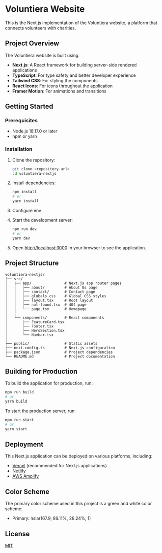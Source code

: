 # Voluntiera Website

This is the Next.js implementation of the Voluntiera website, a platform that connects volunteers with charities.

## Project Overview

The Voluntiera website is built using:

- **Next.js**: A React framework for building server-side rendered applications
- **TypeScript**: For type safety and better developer experience
- **Tailwind CSS**: For styling the components
- **React Icons**: For icons throughout the application
- **Framer Motion**: For animations and transitions

## Getting Started

### Prerequisites

- Node.js 18.17.0 or later
- npm or yarn

### Installation

1. Clone the repository:
   ```bash
   git clone <repository-url>
   cd voluntiera-nextjs
   ```

2. Install dependencies:
   ```bash
   npm install
   # or
   yarn install
   ```

3. Configure env

4. Start the development server:
   ```bash
   npm run dev
   # or
   yarn dev
   ```

5. Open [http://localhost:3000](http://localhost:3000) in your browser to see the application.

## Project Structure

```
voluntiera-nextjs/
├── src/
│   ├── app/               # Next.js app router pages
│   │   ├── about/         # About Us page
│   │   ├── contact/       # Contact page
│   │   ├── globals.css    # Global CSS styles
│   │   ├── layout.tsx     # Root layout
│   │   ├── not-found.tsx  # 404 page
│   │   └── page.tsx       # Homepage
│   │
│   └── components/        # React components
│       ├── FeatureCard.tsx
│       ├── Footer.tsx
│       ├── HeroSection.tsx
│       └── Navbar.tsx
│
├── public/                # Static assets
├── next.config.ts         # Next.js configuration
├── package.json           # Project dependencies
└── README.md              # Project documentation
```

## Building for Production

To build the application for production, run:

```bash
npm run build
# or
yarn build
```

To start the production server, run:

```bash
npm run start
# or
yarn start
```

## Deployment

This Next.js application can be deployed on various platforms, including:

- [Vercel](https://vercel.com/) (recommended for Next.js applications)
- [Netlify](https://www.netlify.com/)
- [AWS Amplify](https://aws.amazon.com/amplify/)

## Color Scheme

The primary color scheme used in this project is a green and white color scheme:
- Primary: hsla(167.9, 86.11%, 28.24%, 1)

## License

[MIT](https://choosealicense.com/licenses/mit/)
